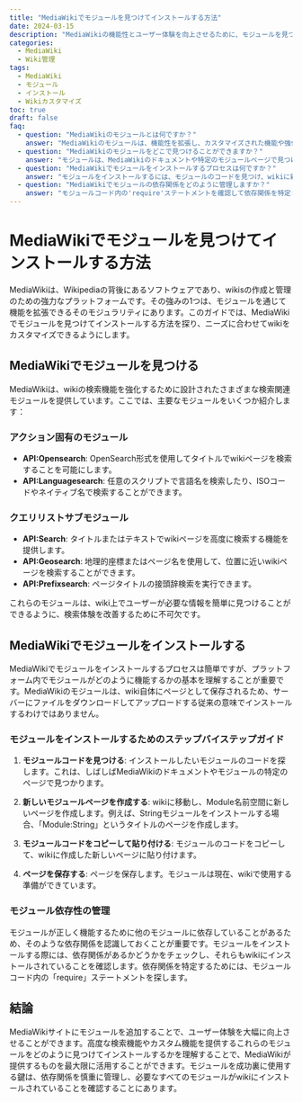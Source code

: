 ```yaml
---
title: "MediaWikiでモジュールを見つけてインストールする方法"
date: 2024-03-15
description: "MediaWikiの機能性とユーザー体験を向上させるために、モジュールを見つけてインストールする方法についての包括的なガイド。ステップバイステップのインストールプロセスとモジュール依存性の管理方法を含む。"
categories:
  - MediaWiki
  - Wiki管理
tags:
  - MediaWiki
  - モジュール
  - インストール
  - Wikiカスタマイズ
toc: true
draft: false
faq:
  - question: "MediaWikiのモジュールとは何ですか？"
    answer: "MediaWikiのモジュールは、機能性を拡張し、カスタマイズされた機能や強化をwikisに提供する拡張機能です。"
  - question: "MediaWikiのモジュールをどこで見つけることができますか？"
    answer: "モジュールは、MediaWikiのドキュメントや特定のモジュールページで見つけることができ、wikiの機能を強化するためのさまざまな機能を提供します。"
  - question: "MediaWikiでモジュールをインストールするプロセスは何ですか？"
    answer: "モジュールをインストールするには、モジュールのコードを見つけ、wikiに新しいモジュールページを作成し、コードを新しいページにコピーして保存します。これにより、wikiでモジュールが使用可能になります。"
  - question: "MediaWikiでモジュールの依存関係をどのように管理しますか？"
    answer: "モジュールコード内の'require'ステートメントを確認して依存関係を特定し、モジュールが正しく機能するために必要なすべてのモジュールがwikiにインストールされていることを確認します。"
---
```



# MediaWikiでモジュールを見つけてインストールする方法

MediaWikiは、Wikipediaの背後にあるソフトウェアであり、wikisの作成と管理のための強力なプラットフォームです。その強みの1つは、モジュールを通じて機能を拡張できるそのモジュラリティにあります。このガイドでは、MediaWikiでモジュールを見つけてインストールする方法を探り、ニーズに合わせてwikiをカスタマイズできるようにします。

## MediaWikiでモジュールを見つける

MediaWikiは、wikiの検索機能を強化するために設計されたさまざまな検索関連モジュールを提供しています。ここでは、主要なモジュールをいくつか紹介します：

### アクション固有のモジュール

- **API:Opensearch**: OpenSearch形式を使用してタイトルでwikiページを検索することを可能にします。
- **API:Languagesearch**: 任意のスクリプトで言語名を検索したり、ISOコードやネイティブ名で検索することができます。

### クエリリストサブモジュール

- **API:Search**: タイトルまたはテキストでwikiページを高度に検索する機能を提供します。
- **API:Geosearch**: 地理的座標またはページ名を使用して、位置に近いwikiページを検索することができます。
- **API:Prefixsearch**: ページタイトルの接頭辞検索を実行できます。

これらのモジュールは、wiki上でユーザーが必要な情報を簡単に見つけることができるように、検索体験を改善するために不可欠です。

## MediaWikiでモジュールをインストールする

MediaWikiでモジュールをインストールするプロセスは簡単ですが、プラットフォーム内でモジュールがどのように機能するかの基本を理解することが重要です。MediaWikiのモジュールは、wiki自体にページとして保存されるため、サーバーにファイルをダウンロードしてアップロードする従来の意味でインストールするわけではありません。

### モジュールをインストールするためのステップバイステップガイド

1. **モジュールコードを見つける**: インストールしたいモジュールのコードを探します。これは、しばしばMediaWikiのドキュメントやモジュールの特定のページで見つかります。

2. **新しいモジュールページを作成する**: wikiに移動し、Module名前空間に新しいページを作成します。例えば、Stringモジュールをインストールする場合、「Module:String」というタイトルのページを作成します。

3. **モジュールコードをコピーして貼り付ける**: モジュールのコードをコピーして、wikiに作成した新しいページに貼り付けます。

4. **ページを保存する**: ページを保存します。モジュールは現在、wikiで使用する準備ができています。

### モジュール依存性の管理

モジュールが正しく機能するために他のモジュールに依存していることがあるため、そのような依存関係を認識しておくことが重要です。モジュールをインストールする際には、依存関係があるかどうかをチェックし、それらもwikiにインストールされていることを確認します。依存関係を特定するためには、モジュールコード内の「require」ステートメントを探します。

## 結論

MediaWikiサイトにモジュールを追加することで、ユーザー体験を大幅に向上させることができます。高度な検索機能やカスタム機能を提供するこれらのモジュールをどのように見つけてインストールするかを理解することで、MediaWikiが提供するものを最大限に活用することができます。モジュールを成功裏に使用する鍵は、依存関係を慎重に管理し、必要なすべてのモジュールがwikiにインストールされていることを確認することにあります。
